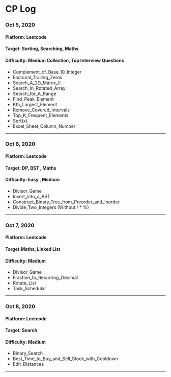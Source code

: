 # CP Log
### Oct 5, 2020
#### Platform: Leetcode
#### Target: Sorting, Searching, Maths
#### Difficulty: Medium Collection, Top Interview Questions

- Complement_of_Base_10_Integer
- Factorial_Trailing_Zeros
- Search_A_2D_Matrix_II
- Search_In_Rotated_Array
- Search_for_A_Range
- Find_Peak_Element
- Kth_Largest_Element
- Remove_Covered_Intervals
- Top_K_Frequent_Elements
- Sqrt(x)
- Excel_Sheet_Column_Number 

---

### Oct 6, 2020
#### Platform: Leetcode
#### Target: DP, BST , Maths
#### Difficulty: Easy , Medium

- Divisor_Game  
- Insert_into_a_BST
- Construct_Binary_Tree_from_Preorder_and_Inorder
- Divide_Two_Integers (Without / * %)

---

### Oct 7, 2020
#### Platform: Leetcode
#### Target:Maths, Linked List
#### Difficulty: Medium

- Divisor_Game  
- Fraction_to_Recurring_Decimal
- Rotate_List
- Task_Schedular

---

### Oct 8, 2020
#### Platform: Leetcode
#### Target: Search
#### Difficulty: Medium

- Binary_Search
- Best_Time_to_Buy_and_Sell_Stock_with_Cooldown
- Edit_Distances
---